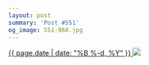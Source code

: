 ```yaml
---
layout: post
summary: 'Post #551'
og_image: 551-960.jpg
---
```


<p>
 <time>
  <a href="/551">
   {{ page.date | date: "%B %-d, %Y" }}
  </a>
 </time>
 <a href="/551">
  <img sizes="(min-width: 700px) 50vw, calc(100vw - 2rem)" src="{{ site.assets_url }}/551-480.jpg" srcset="{{ site.assets_url }}/551-240.jpg 240w, {{ site.assets_url }}/551-480.jpg 480w, {{ site.assets_url }}/551-720.jpg 720w, {{ site.assets_url }}/551-960.jpg 960w"/>
 </a>
</p>
